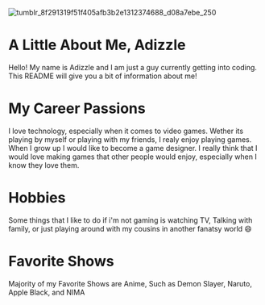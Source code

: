 ![tumblr_8f291319f51f405afb3b2e1312374688_d08a7ebe_250](https://user-images.githubusercontent.com/107438827/173666828-b0a086c7-d5f5-43ee-855a-45efd7168fd7.png)


# A Little About Me, Adizzle
Hello! My name is Adizzle and I am just a guy currently getting into coding. This README will give you a bit of information about me!

# My Career Passions
I love technology, especially when it comes to video games. Wether its playing by myself or playing with my friends, I realy enjoy playing games. When I grow up I would like to become a game designer. I really think that I would love making games that other people would enjoy, especially when I know they love them.

# Hobbies
Some things that I like to do if i'm not gaming is watching TV, Talking with family, or just playing around with my cousins in another fanatsy world 😄

# Favorite Shows
Majority of my Favorite Shows are Anime, Such as Demon Slayer, Naruto, Apple Black, and NIMA
